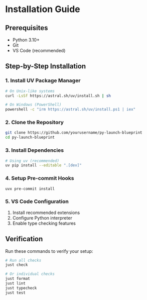 # Installation Guide

## Prerequisites

- Python 3.10+
- Git
- VS Code (recommended)

## Step-by-Step Installation

### 1. Install UV Package Manager

```bash
# On Unix-like systems
curl -LsSf https://astral.sh/uv/install.sh | sh

# On Windows (PowerShell)
powershell -c "irm https://astral.sh/uv/install.ps1 | iex"
```

### 2. Clone the Repository

```bash
git clone https://github.com/yourusername/py-launch-blueprint
cd py-launch-blueprint
```

### 3. Install Dependencies

```bash
# Using uv (recommended)
uv pip install --editable ".[dev]"
```

### 4. Setup Pre-commit Hooks

```bash
uvx pre-commit install
```

### 5. VS Code Configuration

1. Install recommended extensions
2. Configure Python interpreter
3. Enable type checking features

## Verification

Run these commands to verify your setup:

```bash
# Run all checks
just check

# Or individual checks
just format
just lint
just typecheck
just test
```
